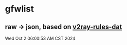 # gfwlist
## raw -> json, based on [v2ray-rules-dat](https://github.com/Loyalsoldier/v2ray-rules-dat)
Wed Oct  2 06:00:53 AM CST 2024

